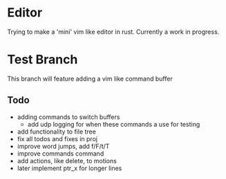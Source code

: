 # Editor
Trying to make a 'mini' vim like editor in rust. Currently a work in progress.

# Test Branch
This branch will feature adding a vim like command buffer

## Todo
* adding commands to switch buffers
    - add udp logging for when these commands a use for testing
* add functionality to file tree
* fix all todos and fixes in proj
* improve word jumps, add f/F/t/T
* improve commands command
* add actions, like delete, to motions
* later implement ptr_x for longer lines
